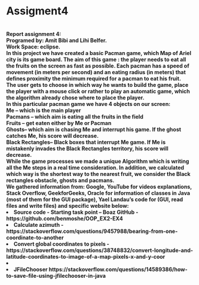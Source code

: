 # Assigment4
<br>
<b> Report assignment 4:<b>
<br>
Programed by: Amit Bibi and Lihi Belfer.
<br>
Work Space: eclipse. 
<br>
In this project we have created a basic Pacman game, which Map of Ariel city is its game board.
The aim of this game : the player needs to eat all the fruits on the screen as fast as possible.
Each pacman has a speed of movement (in meters per second) and an eating radius (in meters) that defines proximity the minimum required for a pacman to eat his fruit.

<br>
The user gets to choose in which way he wants to build the game, place the player with a mouse click or rather to play an automatic game, which the algorithm already chose where to place the player. 
<br>
In this particular pacman game we have 4 objects on our screen:
<br>
Me – which is the main player
<br>
Pacmans – which aim is eating all the fruits in the field
<br>
Fruits – get eaten either by Me or Pacman
<br>
Ghosts– which aim is chasing Me and interrupt his game. If the ghost catches Me, his score will decrease. 
<br>
Black Rectangles– Black boxes that interrupt Me game. If Me is mistakenly invades the Black Rectangles territory, his score will decrease. 
<br>
While the game processes we made a unique Algorithm which is writing all the Me steps in a real time consideration. In addition, we calculated which way is the shortest way to the nearest fruit, we consider the Black rectangles obstacle, ghosts and pacmans.
<br>
We gathered information from: Google, YouTube for videos explanations, Stack Overflow, GeekforGeeks, Oracle for information of classes in Java (most of them for the GUI package), Yael Landau’s code for (GUI, read files and write files) and specific website below:
<br> <list>
<li> Source code - Starting task point – Boaz GitHub -https://github.com/benmoshe/OOP_EX2-EX4 
<li> Calculate azimuth - https://stackoverflow.com/questions/9457988/bearing-from-one-coordinate-to-another
<li> Convert global coordinates to pixels - https://stackoverflow.com/questions/38748832/convert-longitude-and-latitude-coordinates-to-image-of-a-map-pixels-x-and-y-coor <li>
<li> JFileChooser  https://stackoverflow.com/questions/14589386/how-to-save-file-using-jfilechooser-in-java 

